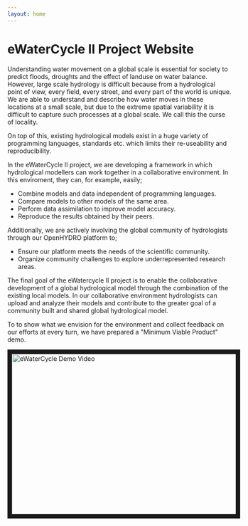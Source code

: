 ```yaml
---
layout: home
---
```


# eWaterCycle II Project Website

Understanding water movement on a global scale is essential for society 
to predict floods, droughts and the effect of landuse on water balance. 
However, large scale hydrology is difficult because from a hydrological 
point of view, every field, every street, and every part of the world is 
unique. We are able to understand and describe how water moves in these 
locations at a small scale, but due to the extreme spatial variability 
it is difficult to capture such processes at a global scale. We call 
this the curse of locality.

On top of this, existing hydrological models exist in a huge variety of 
programming languages, standards etc. which limits their re-useability
and reproducibility.

In the eWaterCycle II project, we are developing a framework in which 
hydrological modellers can work together in a collaborative environment. 
In this enviroment, they can, for example, easily;
* Combine models and data independent of programming languages.
* Compare models to other models of the same area.
* Perform data assimilation to improve model accuracy.
* Reproduce the results obtained by their peers.

Additionally, we are actively involving the global community of hydrologists 
through our OpenHYDRO platform to;
* Ensure our platform meets the needs of the scientific community.
* Organize community challenges to explore underrepresented research areas.

The final goal of the eWatercycle II project is to enable the collaborative 
development of a global hydrological model through the combination of the 
existing local models. In our collaborative environment hydrologists can upload
and analyze their models and contribute to the greater goal of a community 
built and shared global hydrological model.

To to show what we envision for the environment and collect feedback on our 
efforts at every turn, we have prepared a "Minimum Viable Product" demo.

<a href="http://www.youtube.com/watch?feature=player_embedded&v=XtLkBb-R9B4" target="_blank"><img src="http://img.youtube.com/vi/XtLkBb-R9B4/0.jpg" 
alt="eWaterCycle Demo Video" width="640" height="360" border="10" /></a>


